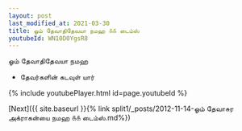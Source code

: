 ```yaml
---
layout: post
last_modified_at: 2021-03-30
title: ஓம் தேவாதிதேவயா நமஹ ௧௧ டைம்ஸ்
youtubeId: WN10D0YgsR8
---
```

 
 
 ஓம் தேவாதிதேவயா நமஹ  
 
 -  தேவர்களின் கடவுள் யார் 
 
  
 
  
 
 
 
 
 
 


{% include youtubePlayer.html id=page.youtubeId %}
 
[Next]({{ site.baseurl }}{% link  split1/_posts/2012-11-14-ஓம் தேவாசுர அக்ராகன்யை நமஹ ௧௧ டைம்ஸ்.md%})
 
